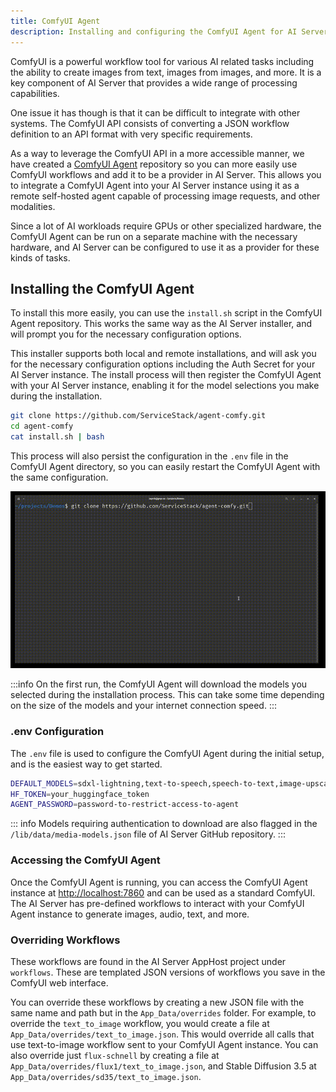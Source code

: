 ```yaml
---
title: ComfyUI Agent
description: Installing and configuring the ComfyUI Agent for AI Server
---
```


ComfyUI is a powerful workflow tool for various AI related tasks including the ability to create images from text, images from images, and more. It is a key component of AI Server that provides a wide range of processing capabilities.

One issue it has though is that it can be difficult to integrate with other systems. The ComfyUI API consists of converting a JSON workflow definition to an API format with very specific requirements.

As a way to leverage the ComfyUI API in a more accessible manner, we have created a [ComfyUI Agent](https://github.com/serviceStack/agent-comfy) repository so you can more easily use ComfyUI workflows and add it to be a provider in AI Server. This allows you to integrate a ComfyUI Agent into your AI Server instance using it as a remote self-hosted agent capable of processing image requests, and other modalities.

Since a lot of AI workloads require GPUs or other specialized hardware, the ComfyUI Agent can be run on a separate machine with the necessary hardware, and AI Server can be configured to use it as a provider for these kinds of tasks.

## Installing the ComfyUI Agent

To install this more easily, you can use the `install.sh` script in the ComfyUI Agent repository. This works the same way as the AI Server installer, and will prompt you for the necessary configuration options.

This installer supports both local and remote installations, and will ask you for the necessary configuration options including the Auth Secret for your AI Server instance. The install process will then register the ComfyUI Agent with your AI Server instance, enabling it for the model selections you make during the installation.

```sh
git clone https://github.com/ServiceStack/agent-comfy.git
cd agent-comfy
cat install.sh | bash
```

This process will also persist the configuration in the `.env` file in the ComfyUI Agent directory, so you can easily restart the ComfyUI Agent with the same configuration.

![](/img/pages/ai-server/agent-install.gif)

:::info
On the first run, the ComfyUI Agent will download the models you selected during the installation process. This can take some time depending on the size of the models and your internet connection speed.
:::

### .env Configuration

The `.env` file is used to configure the ComfyUI Agent during the initial setup, and is the easiest way to get started.

```sh
DEFAULT_MODELS=sdxl-lightning,text-to-speech,speech-to-text,image-upscale-2x,image-to-text
HF_TOKEN=your_huggingface_token
AGENT_PASSWORD=password-to-restrict-access-to-agent
```

::: info 
Models requiring authentication to download are also flagged in the `/lib/data/media-models.json` file of AI Server GitHub repository.
:::

### Accessing the ComfyUI Agent

Once the ComfyUI Agent is running, you can access the ComfyUI Agent instance at [http://localhost:7860](http://localhost:7860) and can be used as a standard ComfyUI.
The AI Server has pre-defined workflows to interact with your ComfyUI Agent instance to generate images, audio, text, and more.

### Overriding Workflows

These workflows are found in the AI Server AppHost project under `workflows`. These are templated JSON versions of workflows you save in the ComfyUI web interface.

You can override these workflows by creating a new JSON file with the same name and path but in the `App_Data/overrides` folder. For example, to override the `text_to_image` workflow, you would create a file at `App_Data/overrides/text_to_image.json`.
This would override all calls that use text-to-image workflow sent to your ComfyUI Agent instance. You can also override just `flux-schnell` by creating a file at `App_Data/overrides/flux1/text_to_image.json`, and Stable Diffusion 3.5 at `App_Data/overrides/sd35/text_to_image.json`.
